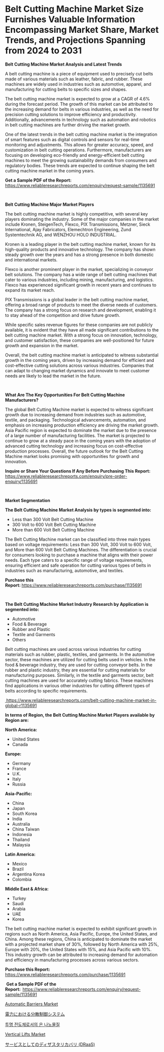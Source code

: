 <p><h1>Belt Cutting Machine Market Size Furnishes Valuable Information Encompassing Market Share, Market Trends, and Projections Spanning from 2024 to 2031</h1></p><p><strong>Belt Cutting Machine Market Analysis and Latest Trends</strong></p>
<p><p>A belt cutting machine is a piece of equipment used to precisely cut belts made of various materials such as leather, fabric, and rubber. These machines are widely used in industries such as automotive, apparel, and manufacturing for cutting belts to specific sizes and shapes.</p><p>The belt cutting machine market is expected to grow at a CAGR of 4.6% during the forecast period. The growth of this market can be attributed to the increasing demand for belts in various industries, as well as the need for precision cutting solutions to improve efficiency and productivity. Additionally, advancements in technology such as automation and robotics in belt cutting machines are further driving the market growth.</p><p>One of the latest trends in the belt cutting machine market is the integration of smart features such as digital controls and sensors for real-time monitoring and adjustments. This allows for greater accuracy, speed, and customization in belt cutting operations. Furthermore, manufacturers are focusing on developing eco-friendly and energy-efficient belt cutting machines to meet the growing sustainability demands from consumers and regulatory bodies. These trends are expected to continue shaping the belt cutting machine market in the coming years.</p></p>
<p><strong>Get a Sample PDF of the Report:&nbsp;</strong> <a href="https://www.reliableresearchreports.com/enquiry/request-sample/1135691">https://www.reliableresearchreports.com/enquiry/request-sample/1135691</a></p>
<p>&nbsp;</p>
<p><strong>Belt Cutting Machine Major Market Players</strong></p>
<p><p>The belt cutting machine market is highly competitive, with several key players dominating the industry. Some of the major companies in the market include Kronen, SteigenTech, Flexco, PIX Transmissions, Metzner, Sieck International, Ajay Fabricators, Elemechtron Engineering, Zund Systemtechnik AG, and WENZHOU HOLO INDUSTRIAL.</p><p>Kronen is a leading player in the belt cutting machine market, known for its high-quality products and innovative technology. The company has shown steady growth over the years and has a strong presence in both domestic and international markets.</p><p>Flexco is another prominent player in the market, specializing in conveyor belt solutions. The company has a wide range of belt cutting machines that cater to various industries, including mining, manufacturing, and logistics. Flexco has experienced significant growth in recent years and continues to expand its market reach.</p><p>PIX Transmissions is a global leader in the belt cutting machine market, offering a broad range of products to meet the diverse needs of customers. The company has a strong focus on research and development, enabling it to stay ahead of the competition and drive future growth.</p><p>While specific sales revenue figures for these companies are not publicly available, it is evident that they have all made significant contributions to the belt cutting machine market. With a strong focus on innovation, technology, and customer satisfaction, these companies are well-positioned for future growth and expansion in the market.</p><p>Overall, the belt cutting machine market is anticipated to witness substantial growth in the coming years, driven by increasing demand for efficient and cost-effective cutting solutions across various industries. Companies that can adapt to changing market dynamics and innovate to meet customer needs are likely to lead the market in the future.</p></p>
<p>&nbsp;</p>
<p><strong>What Are The Key Opportunities For Belt Cutting Machine Manufacturers?</strong></p>
<p><p>The global Belt Cutting Machine market is expected to witness significant growth due to increasing demand from industries such as automotive, textile, and packaging. Technological advancements, automation, and emphasis on increasing production efficiency are driving the market growth. Asia Pacific region is expected to dominate the market due to the presence of a large number of manufacturing facilities. The market is projected to continue to grow at a steady pace in the coming years with the adoption of advanced cutting technology and increasing focus on cost-effective production processes. Overall, the future outlook for the Belt Cutting Machine market looks promising with opportunities for growth and innovation.</p></p>
<p><strong>Inquire or Share Your Questions If Any Before Purchasing This Report:</strong> <a href="https://www.reliableresearchreports.com/enquiry/pre-order-enquiry/1135691">https://www.reliableresearchreports.com/enquiry/pre-order-enquiry/1135691</a></p>
<p>&nbsp;</p>
<p><strong>Market Segmentation</strong></p>
<p><strong>The Belt Cutting Machine Market Analysis by types is segmented into:</strong></p>
<p><ul><li>Less than 300 Volt Belt Cutting Machine</li><li>300 Volt to 600 Volt Belt Cutting Machine</li><li>More than 600 Volt Belt Cutting Machine</li></ul></p>
<p><p>The Belt Cutting Machine market can be classified into three main types based on voltage requirements: Less than 300 Volt, 300 Volt to 600 Volt, and More than 600 Volt Belt Cutting Machines. The differentiation is crucial for consumers looking to purchase a machine that aligns with their power needs. Each type caters to a specific range of voltage requirements, ensuring efficient and safe operation for cutting various types of belts in industries such as manufacturing, automotive, and textiles.</p></p>
<p><strong>Purchase this Report:&nbsp;</strong><a href="https://www.reliableresearchreports.com/purchase/1135691">https://www.reliableresearchreports.com/purchase/1135691</a></p>
<p>&nbsp;</p>
<p><strong>The Belt Cutting Machine Market Industry Research by Application is segmented into:</strong></p>
<p><ul><li>Automotive</li><li>Food & Beverage</li><li>Rubber and Plastic</li><li>Textile and Garments</li><li>Others</li></ul></p>
<p><p>Belt cutting machines are used across various industries for cutting materials such as rubber, plastic, textiles, and garments. In the automotive sector, these machines are utilized for cutting belts used in vehicles. In the food & beverage industry, they are used for cutting conveyor belts. In the rubber and plastic industry, they are essential for cutting materials for manufacturing purposes. Similarly, in the textile and garments sector, belt cutting machines are used for accurately cutting fabrics. These machines find applications in various other industries for cutting different types of belts according to specific requirements.</p></p>
<p><a href="https://www.reliableresearchreports.com/belt-cutting-machine-market-in-global-r1135691">&nbsp;https://www.reliableresearchreports.com/belt-cutting-machine-market-in-global-r1135691</a></p>
<p><strong>In terms of Region, the Belt Cutting Machine Market Players available by Region are:</strong></p>
<p>
    <p> <strong> North America: </strong>
        <ul>
            <li>United States</li>
            <li>Canada</li>
        </ul>
        </p> 
    <p> <strong> Europe: </strong>
        <ul>
            <li>Germany</li>
            <li>France</li>
            <li>U.K.</li>
            <li>Italy</li>
            <li>Russia</li>
        </ul>
        </p> 
    <p> <strong> Asia-Pacific: </strong>
        <ul>
            <li>China</li>
            <li>Japan</li>
            <li>South Korea</li>
            <li>India</li>
            <li>Australia</li>
            <li>China Taiwan</li>
            <li>Indonesia</li>
            <li>Thailand</li>
            <li>Malaysia</li>
        </ul>
        </p> 
    <p> <strong> Latin America: </strong>
        <ul>
            <li>Mexico</li>
            <li>Brazil</li>
            <li>Argentina Korea</li>
            <li>Colombia</li>
        </ul>
        </p> 
    <p> <strong> Middle East & Africa: </strong>
        <ul>
            <li>Turkey</li>
            <li>Saudi</li>
            <li>Arabia</li>
            <li>UAE</li>
            <li>Korea</li>
        </ul>
    </p>
    </p>
<p><p>The belt cutting machine market is expected to exhibit significant growth in regions such as North America, Asia Pacific, Europe, the United States, and China. Among these regions, China is anticipated to dominate the market with a projected market share of 30%, followed by North America with 25%, Europe with 20%, the United States with 15%, and Asia Pacific with 10%. This industry growth can be attributed to increasing demand for automation and efficiency in manufacturing processes across various sectors.</p></p>
<p><strong>Purchase this Report: </strong><a href="https://www.reliableresearchreports.com/purchase/1135691">https://www.reliableresearchreports.com/purchase/1135691</a></p>
<p>&nbsp;<strong>Get a Sample PDF of the Report:&nbsp;&nbsp;</strong><a href="https://www.reliableresearchreports.com/enquiry/request-sample/1135691">https://www.reliableresearchreports.com/enquiry/request-sample/1135691</a></p>
<p><strong></strong></p>
<p><p><a href="https://github.com/jerrycopelandthomaswsqd8q/Market-Research-Report-List-3/blob/main/automatic-barriers-market.md">Automatic Barriers Market</a></p><p><a href="https://github.com/decker5351/Market-Research-Report-List-1/blob/main/9687995155662.md">電力における分散制御システム</a></p><p><a href="https://github.com/rick7624/Market-Research-Report-List-2/blob/main/1279226166298.md">투명 전도체로서의 은 나노물질</a></p><p><a href="https://github.com/brenzgnarento/Market-Research-Report-List-3/blob/main/vertical-lifts-market.md">Vertical Lifts Market</a></p><p><a href="https://github.com/KaydenJohns1964/Market-Research-Report-List-2/blob/main/2626390155661.md">サービスとしてのディザスタリカバリ (DRaaS)</a></p></p>